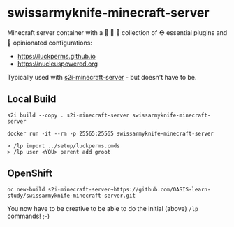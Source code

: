 # swissarmyknife-minecraft-server

Minecraft server container with a :purse: :briefcase: :handbag: collection of ⛑️ essential plugins and :beginner: opinionated configurations:

* https://luckperms.github.io
* https://nucleuspowered.org

Typically used with [s2i-minecraft-server](https://github.com/vorburger/s2i-minecraft-server/) - but doesn't have to be.


## Local Build

    s2i build --copy . s2i-minecraft-server swissarmyknife-minecraft-server

    docker run -it --rm -p 25565:25565 swissarmyknife-minecraft-server

    > /lp import ../setup/luckperms.cmds
    > /lp user <YOU> parent add groot


## OpenShift

    oc new-build s2i-minecraft-server~https://github.com/OASIS-learn-study/swissarmyknife-minecraft-server.git

You now have to be creative to be able to do the initial (above) `/lp` commands! ;-)
